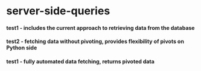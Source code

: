 # server-side-queries

#### test1 - includes the current approach to retrieving data from the database
#### test2 - fetching data without pivoting, provides flexibility of pivots on Python side
#### test1 - fully automated data fetching, returns pivoted data
